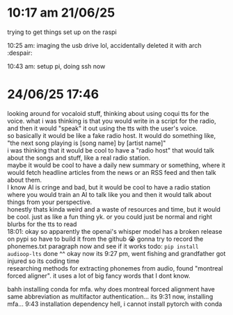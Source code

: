 # 10:17 am 21/06/25

trying to get things set up on the raspi

10:25 am: imaging the usb drive lol, accidentally deleted it with arch :despair:

10:43 am: setup pi, doing ssh now

# 24/06/25 17:46
looking around for vocaloid stuff, thinking about using coqui tts for the voice. what i was thinking is that you would write in a script for the radio, and then it would "speak" it out using the tts with the user's voice.<br>
so basically it would be like a fake radio host. It would do something like, "the next song playing is [song name] by [artist name]" <br>
i was thinking that it would be cool to have a "radio host" that would talk about the songs and stuff, like a real radio station. <br>
maybe it would be cool to have a daily new summary or something, where it would fetch headline articles from the news or an RSS feed and then talk about them. <br>
I know AI is cringe and bad, but it would be cool to have a radio station where you would train an AI to talk like you and then it would talk about things from your perspective. <br>
honestly thats kinda weird and a waste of resources and time, but it would be cool. just as like a fun thing yk. or you could just be normal and right blurbs for the tts to read <br> 
18:01: okay so apparently the openai's whisper model has a broken release on pypi so have to build it from the github :sob:
gonna try to record the phonemes.txt paragraph now and see if it works
todo: `pip install audioop-lts`
done ^^
okay now its 9:27 pm, went fishing and grandfather got injured so its coding time<br>
researching methods for extracting phonemes from audio, found "montreal forced aligner". it uses a lot of big fancy words that I dont know. 

bahh installing conda for mfa. why does montreal forced alignment have same abbreviation as multifactor authentication...
its 9:31 now, installing mfa...
9:43 installation dependency hell, i cannot install pytorch with conda